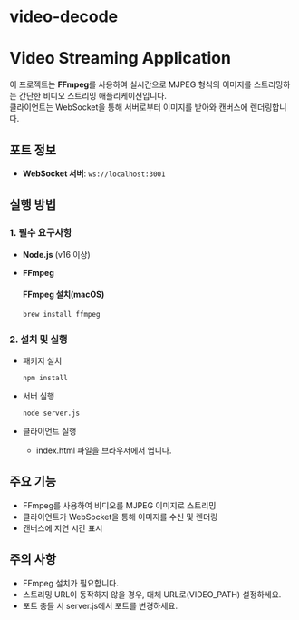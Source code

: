 
# video-decode

# Video Streaming Application

이 프로젝트는 **FFmpeg**를 사용하여 실시간으로 MJPEG 형식의 이미지를 스트리밍하는 간단한 비디오 스트리밍 애플리케이션입니다.  
클라이언트는 WebSocket을 통해 서버로부터 이미지를 받아와 캔버스에 렌더링합니다.

## 포트 정보

- **WebSocket 서버**: `ws://localhost:3001`

## 실행 방법

### 1. 필수 요구사항
- **Node.js** (v16 이상)
- **FFmpeg** 

    #### FFmpeg 설치(macOS)
  ```bash
  brew install ffmpeg
  ```
  
### 2. 설치 및 실행
- 패키지 설치
    ```shell
    npm install
    ```

- 서버 실행
    ```shell
    node server.js
    ```

- 클라이언트 실행
  - index.html 파일을 브라우저에서 엽니다.

## 주요 기능
- FFmpeg를 사용하여 비디오를 MJPEG 이미지로 스트리밍
- 클라이언트가 WebSocket을 통해 이미지를 수신 및 렌더링
- 캔버스에 지연 시간 표시

## 주의 사항
- FFmpeg 설치가 필요합니다.
- 스트리밍 URL이 동작하지 않을 경우, 대체 URL로(VIDEO_PATH) 설정하세요.
- 포트 충돌 시 server.js에서 포트를 변경하세요.
 
